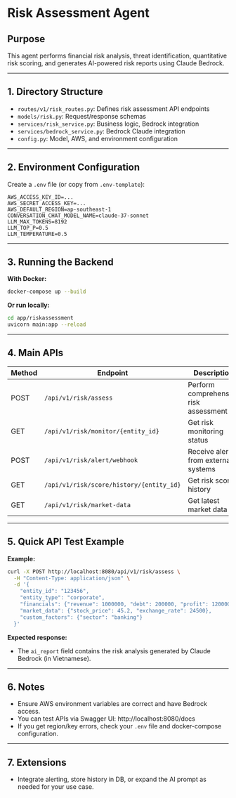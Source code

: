 # Risk Assessment Agent

## Purpose
This agent performs financial risk analysis, threat identification, quantitative risk scoring, and generates AI-powered risk reports using Claude Bedrock.

---

## 1. Directory Structure

- `routes/v1/risk_routes.py`: Defines risk assessment API endpoints
- `models/risk.py`: Request/response schemas
- `services/risk_service.py`: Business logic, Bedrock integration
- `services/bedrock_service.py`: Bedrock Claude integration
- `config.py`: Model, AWS, and environment configuration

---

## 2. Environment Configuration

Create a `.env` file (or copy from `.env-template`):
```
AWS_ACCESS_KEY_ID=...
AWS_SECRET_ACCESS_KEY=...
AWS_DEFAULT_REGION=ap-southeast-1
CONVERSATION_CHAT_MODEL_NAME=claude-37-sonnet
LLM_MAX_TOKENS=8192
LLM_TOP_P=0.5
LLM_TEMPERATURE=0.5
```

---

## 3. Running the Backend

**With Docker:**
```sh
docker-compose up --build
```

**Or run locally:**
```sh
cd app/riskassessment
uvicorn main:app --reload
```

---

## 4. Main APIs

| Method | Endpoint | Description |
|--------|----------|-------------|
| POST   | `/api/v1/risk/assess` | Perform comprehensive risk assessment |
| GET    | `/api/v1/risk/monitor/{entity_id}` | Get risk monitoring status |
| POST   | `/api/v1/risk/alert/webhook` | Receive alerts from external systems |
| GET    | `/api/v1/risk/score/history/{entity_id}` | Get risk score history |
| GET    | `/api/v1/risk/market-data` | Get latest market data |

---

## 5. Quick API Test Example

**Example:**
```sh
curl -X POST http://localhost:8080/api/v1/risk/assess \
  -H "Content-Type: application/json" \
  -d '{
    "entity_id": "123456",
    "entity_type": "corporate",
    "financials": {"revenue": 1000000, "debt": 200000, "profit": 120000},
    "market_data": {"stock_price": 45.2, "exchange_rate": 24500},
    "custom_factors": {"sector": "banking"}
  }'
```

**Expected response:**
- The `ai_report` field contains the risk analysis generated by Claude Bedrock (in Vietnamese).

---

## 6. Notes
- Ensure AWS environment variables are correct and have Bedrock access.
- You can test APIs via Swagger UI: http://localhost:8080/docs
- If you get region/key errors, check your `.env` file and docker-compose configuration.

---

## 7. Extensions
- Integrate alerting, store history in DB, or expand the AI prompt as needed for your use case. 